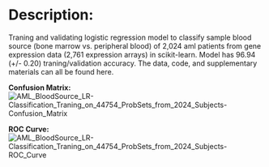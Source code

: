 # Description:

Traning and validating logistic regression model to classify sample blood source (bone marrow vs. peripheral blood) of 2,024 aml patients from gene expression data (2,761 expression arrays) in scikit-learn. Model has 96.94 (+/- 0.20) traning/validation accuracy. The data, code, and supplementary materials can all be found here.
 

**Confusion Matrix:**
![AML_BloodSource_LR-Classification_Traning_on_44754_ProbSets_from_2024_Subjects-Confusion_Matrix](https://user-images.githubusercontent.com/39611565/202943092-0c76d9b9-df3f-4247-863a-49714a1e33f8.png)


**ROC Curve:**
![AML_BloodSource_LR-Classification_Traning_on_44754_ProbSets_from_2024_Subjects-ROC_Curve](https://user-images.githubusercontent.com/39611565/202943064-2db46738-58c1-40d3-86ae-77f008b0f8e1.png)


